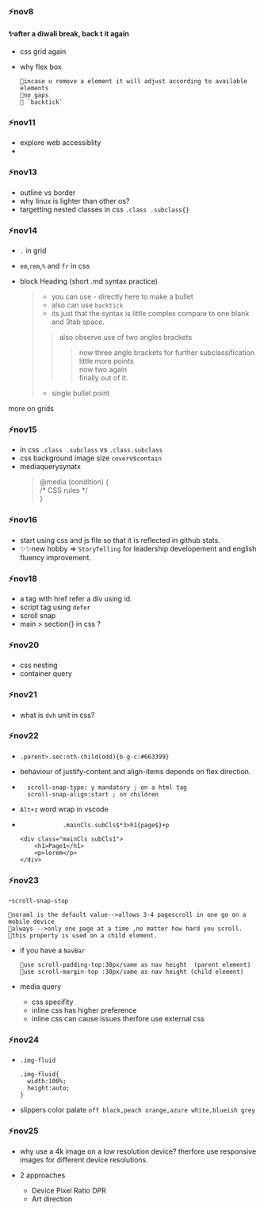 ### ⚡nov8

#### ✨after a diwali break, back t it again

- css grid again
- why flex box  
            
      🔹incase u remove a element it will adjust according to available elements  
      🔹no gaps   
      🔹 `backtick`     
               

### ⚡nov11 
- explore web accessiblity 
- 

### ⚡nov13
- outline vs border
- why linux is lighter than other os?
- targetting nested classes in css `.class .subclass{}`


### ⚡nov14  
- `.` in grid 
- `em`,`rem`,`%` and `fr` in css  

- block Heading (short .md syntax practice)
  >- you can use - directly here to make a bullet  
  >- also can use `backtick`
  >- its just that the syntax is little complex compare to one blank and 3tab space.
  >>also observe use of two angles brackets
  >>>now three angle brackets for further subclassification  
  >>>little more points    
  >>>now two again  
  >>>finally out of it. 
  >- single bullet point

more on grids

### ⚡nov15
- in css `.class .subclass` vs `.class.subclass`
- css background image size `cover`vs`contain`  
- mediaquerysynatx  
  > @media (condition) {  
  >/* CSS rules */  
  >}

### ⚡nov16   
- start using css and js file so that it is reflected in github stats.   
- ✨✨new hobby => `StoryTelling` for leadership developement and english fluency improvement.

### ⚡nov18
- a tag with href refer a div using id.
- script tag using `defer`
- scroll snap
- main > section{} in css ?

### ⚡nov20
- css nesting
- container query

### ⚡nov21
- what is `dvh` unit in css?

### ⚡nov22
- `.parent>.sec:nth-child(odd){b-g-c:#663399}`  
-  behaviour of justify-content and align-items depends on flex direction.  
- 
        scroll-snap-type: y mandatory ; on a html tag  
        scroll-snap-align:start ; on children  
- `Alt+z` word wrap in vscode  

-  
                  .mainCls.subCls$*3>h1{page$}+p  
                      
      <div class="mainCls subCls1">  
          <h1>Page1</h1>  
          <p>lorem</p>  
      </div>            

### ⚡nov23

-`scroll-snap-stop`  

    🔹noraml is the default value-->allows 3-4 pagescroll in one go on a mobile device  
    🔹always -->only one page at a time ,no matter how hard you scroll.
    🔹this property is used on a child element.

- if you have a `NavBar`  

      🔹use scroll-padding-top:30px/same as nav height  (parent element)
      🔹use scroll-margin-top :30px/same as nav height (child element) 

- media query 
    - css specifity
    - inline css has higher preference
    - inline css can cause issues therfore use external css

### ⚡nov24

- `.img-fluid`  

      .img-fluid{
        width:100%;
        height:auto;
      }     

-   slippers color palate `off black,peach orange,azure white,blueish grey`

### ⚡nov25
- why use a 4k image on a low resolution device? therfore use responsive images for different device resolutions.

- 2 approaches
  - Device Pixel Ratio DPR
  - Art direction
